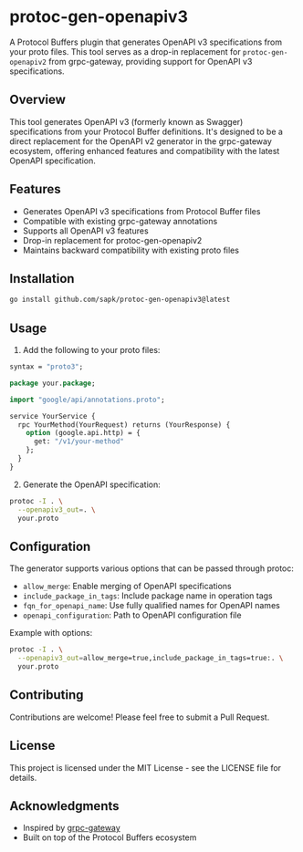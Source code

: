 # protoc-gen-openapiv3

A Protocol Buffers plugin that generates OpenAPI v3 specifications from your proto files. This tool serves as a drop-in replacement for `protoc-gen-openapiv2` from grpc-gateway, providing support for OpenAPI v3 specifications.

## Overview

This tool generates OpenAPI v3 (formerly known as Swagger) specifications from your Protocol Buffer definitions. It's designed to be a direct replacement for the OpenAPI v2 generator in the grpc-gateway ecosystem, offering enhanced features and compatibility with the latest OpenAPI specification.

## Features

- Generates OpenAPI v3 specifications from Protocol Buffer files
- Compatible with existing grpc-gateway annotations
- Supports all OpenAPI v3 features
- Drop-in replacement for protoc-gen-openapiv2
- Maintains backward compatibility with existing proto files

## Installation

```bash
go install github.com/sapk/protoc-gen-openapiv3@latest
```

## Usage

1. Add the following to your proto files:

```protobuf
syntax = "proto3";

package your.package;

import "google/api/annotations.proto";

service YourService {
  rpc YourMethod(YourRequest) returns (YourResponse) {
    option (google.api.http) = {
      get: "/v1/your-method"
    };
  }
}
```

2. Generate the OpenAPI specification:

```bash
protoc -I . \
  --openapiv3_out=. \
  your.proto
```

## Configuration

The generator supports various options that can be passed through protoc:

- `allow_merge`: Enable merging of OpenAPI specifications
- `include_package_in_tags`: Include package name in operation tags
- `fqn_for_openapi_name`: Use fully qualified names for OpenAPI names
- `openapi_configuration`: Path to OpenAPI configuration file

Example with options:

```bash
protoc -I . \
  --openapiv3_out=allow_merge=true,include_package_in_tags=true:. \
  your.proto
```

## Contributing

Contributions are welcome! Please feel free to submit a Pull Request.

## License

This project is licensed under the MIT License - see the LICENSE file for details.

## Acknowledgments

- Inspired by [grpc-gateway](https://github.com/grpc-ecosystem/grpc-gateway)
- Built on top of the Protocol Buffers ecosystem 